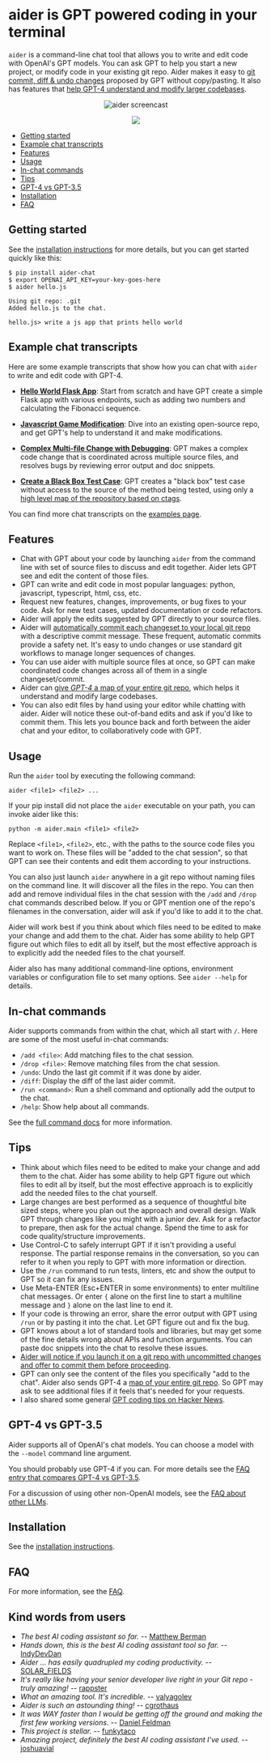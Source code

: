 # aider is GPT powered coding in your terminal

`aider` is a command-line chat tool that allows you to write and edit
code with OpenAI's GPT models.  You can ask GPT to help you start
a new project, or modify code in your existing git repo.
Aider makes it easy to
[git commit, diff & undo changes](https://aider.chat/docs/faq.html#how-does-aider-use-git)
proposed by GPT without copy/pasting.
It also has features that [help GPT-4 understand and modify larger codebases](https://aider.chat/docs/ctags.html).

<p align="center">
  <img src="assets/screencast.svg" alt="aider screencast">
</p>

<p align="center">
  <a href="https://discord.gg/SqzfE6bw">
    <img src="https://img.shields.io/badge/Join-Discord-blue.svg"/>
  </a>
</p>

- [Getting started](#getting-started)
- [Example chat transcripts](#example-chat-transcripts)
- [Features](#features)
- [Usage](#usage)
- [In-chat commands](#in-chat-commands)
- [Tips](#tips)
- [GPT-4 vs GPT-3.5](https://aider.chat/docs/faq.html#gpt-4-vs-gpt-35)
- [Installation](https://aider.chat/docs/install.html)
- [FAQ](https://aider.chat/docs/faq.html)

## Getting started

See the
[installation instructions](https://aider.chat/docs/install.html)
for more details, but you can
get started quickly like this:

```
$ pip install aider-chat
$ export OPENAI_API_KEY=your-key-goes-here
$ aider hello.js

Using git repo: .git
Added hello.js to the chat.

hello.js> write a js app that prints hello world
```

## Example chat transcripts

Here are some example transcripts that show how you can chat with `aider` to write and edit code with GPT-4.

* [**Hello World Flask App**](https://aider.chat/examples/hello-world-flask.html): Start from scratch and have GPT create a simple Flask app with various endpoints, such as adding two numbers and calculating the Fibonacci sequence.

* [**Javascript Game Modification**](https://aider.chat/examples/2048-game.html): Dive into an existing open-source repo, and get GPT's help to understand it and make modifications.

* [**Complex Multi-file Change with Debugging**](https://aider.chat/examples/complex-change.html): GPT makes a complex code change that is coordinated across multiple source files, and resolves bugs by reviewing error output and doc snippets.

* [**Create a Black Box Test Case**](https://aider.chat/examples/add-test.html): GPT creates a "black box" test case without access to the source of the method being tested, using only a
[high level map of the repository based on ctags](https://aider.chat/docs/ctags.html).

You can find more chat transcripts on the [examples page](https://aider.chat/examples/).

## Features

* Chat with GPT about your code by launching `aider` from the command line with set of source files to discuss and edit together. Aider lets GPT see and edit the content of those files.
* GPT can write and edit code in most popular languages: python, javascript, typescript, html, css, etc.
* Request new features, changes, improvements, or bug fixes to your code. Ask for new test cases, updated documentation or code refactors.
* Aider will apply the edits suggested by GPT directly to your source files.
* Aider will [automatically commit each changeset to your local git repo](https://aider.chat/docs/faq.html#how-does-aider-use-git) with a descriptive commit message. These frequent, automatic commits provide a safety net. It's easy to undo changes or use standard git workflows to manage longer sequences of changes.
* You can use aider with multiple source files at once, so GPT can make coordinated code changes across all of them in a single changeset/commit.
* Aider can [give *GPT-4* a map of your entire git repo](https://aider.chat/docs/ctags.html), which helps it understand and modify large codebases.
* You can also edit files by hand using your editor while chatting with aider. Aider will notice these out-of-band edits and ask if you'd like to commit them. This lets you bounce back and forth between the aider chat and your editor, to collaboratively code with GPT.


## Usage

Run the `aider` tool by executing the following command:

```
aider <file1> <file2> ...
```

If your pip install did not place the `aider` executable on your path, you can invoke aider like this:

```
python -m aider.main <file1> <file2>
```

Replace `<file1>`, `<file2>`, etc., with the paths to the source code files you want to work on.
These files will be "added to the chat session", so that GPT can see their contents and edit them according to your instructions.

You can also just launch `aider` anywhere in a git repo without naming
files on the command line.  It will discover all the files in the
repo.  You can then add and remove individual files in the chat
session with the `/add` and `/drop` chat commands described below.
If you or GPT mention one of the repo's filenames in the conversation,
aider will ask if you'd like to add it to the chat.

Aider will work best if you think about which files need to be edited to make your change and add them to the chat.
Aider has some ability to help GPT figure out which files to edit all by itself, but the most effective approach is to explicitly add the needed files to the chat yourself.

Aider also has many
additional command-line options, environment variables or configuration file
to set many options. See `aider --help` for details.


## In-chat commands

Aider supports commands from within the chat, which all start with `/`. Here are some of the most useful in-chat commands:

* `/add <file>`: Add matching files to the chat session.
* `/drop <file>`: Remove matching files from the chat session.
* `/undo`: Undo the last git commit if it was done by aider.
* `/diff`: Display the diff of the last aider commit.
* `/run <command>`: Run a shell command and optionally add the output to the chat.
* `/help`: Show help about all commands.

See the [full command docs](https://aider.chat/docs/commands.html) for more information.


## Tips

* Think about which files need to be edited to make your change and add them to the chat.
Aider has some ability to help GPT figure out which files to edit all by itself, but the most effective approach is to explicitly add the needed files to the chat yourself.
* Large changes are best performed as a sequence of thoughtful bite sized steps, where you plan out the approach and overall design. Walk GPT through changes like you might with a junior dev. Ask for a refactor to prepare, then ask for the actual change. Spend the time to ask for code quality/structure improvements.
* Use Control-C to safely interrupt GPT if it isn't providing a useful response. The partial response remains in the conversation, so you can refer to it when you reply to GPT with more information or direction.
* Use the `/run` command to run tests, linters, etc and show the output to GPT so it can fix any issues.
* Use Meta-ENTER (Esc+ENTER in some environments) to enter multiline chat messages. Or enter `{` alone on the first line to start a multiline message and `}` alone on the last line to end it.
* If your code is throwing an error, share the error output with GPT using `/run` or by pasting it into the chat. Let GPT figure out and fix the bug.
* GPT knows about a lot of standard tools and libraries, but may get some of the fine details wrong about APIs and function arguments. You can paste doc snippets into the chat to resolve these issues.
* [Aider will notice if you launch it on a git repo with uncommitted changes and offer to commit them before proceeding](https://aider.chat/docs/faq.html#how-does-aider-use-git).
* GPT can only see the content of the files you specifically "add to the chat". Aider also sends GPT-4 a [map of your entire git repo](https://aider.chat/docs/ctags.html). So GPT may ask to see additional files if it feels that's needed for your requests.
* I also shared some general [GPT coding tips on Hacker News](https://news.ycombinator.com/item?id=36211879).


## GPT-4 vs GPT-3.5

Aider supports all of OpenAI's chat models.
You can choose a model with the `--model` command line argument.

You should probably use GPT-4 if you can. For more details see the
[FAQ entry that compares GPT-4 vs GPT-3.5](https://aider.chat/docs/faq.html#gpt-4-vs-gpt-35).

For a discussion of using other non-OpenAI models, see the
[FAQ about other LLMs](https://aider.chat/docs/faq.html#can-i-use-aider-with-other-llms-local-llms-etc).

## Installation

See the [installation instructions](https://aider.chat/docs/install.html).

## FAQ

For more information, see the [FAQ](https://aider.chat/docs/faq.html).

## Kind words from users

* *The best AI coding assistant so far.* -- [Matthew Berman](https://www.youtube.com/watch?v=df8afeb1FY8)
* *Hands down, this is the best AI coding assistant tool so far.* -- [IndyDevDan](https://www.youtube.com/watch?v=MPYFPvxfGZs)
* *Aider ... has easily quadrupled my coding productivity.* -- [SOLAR_FIELDS](https://news.ycombinator.com/item?id=36212100)
* *It's really like having your senior developer live right in your Git repo - truly amazing!* -- [rappster](https://github.com/paul-gauthier/aider/issues/124)
* *What an amazing tool. It's incredible.* -- [valyagolev](https://github.com/paul-gauthier/aider/issues/6#issue-1722897858)
* *Aider is such an astounding thing!* -- [cgrothaus](https://github.com/paul-gauthier/aider/issues/82#issuecomment-1631876700)
* *It was WAY faster than I would be getting off the ground and making the first few working versions.* -- [Daniel Feldman](https://twitter.com/d_feldman/status/1662295077387923456)
* *This project is stellar.* -- [funkytaco](https://github.com/paul-gauthier/aider/issues/112#issuecomment-1637429008)
* *Amazing project, definitely the best AI coding assistant I've used.* -- [joshuavial](https://github.com/paul-gauthier/aider/issues/84)
